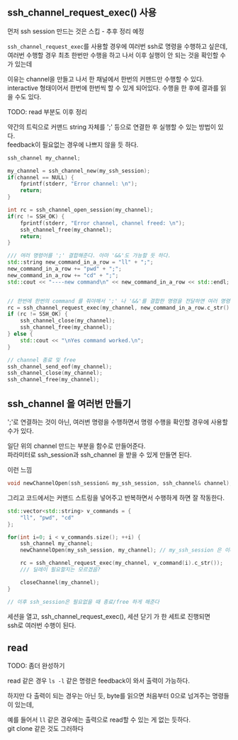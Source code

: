 ## ssh_channel_request_exec() 사용
먼저 ssh session 만드는 것은 스킵 - 추후 정리 예정

`ssh_channel_request_exec`를 사용할 경우에 여러번 ssh로 명령을 수행하고 싶은데,  
여러번 수행할 경우 최초 한번만 수행을 하고 나서 이후 실행이 안 되는 것을 확인할 수가 있는데   

이유는 channel을 만들고 나서 한 채널에서 한번의 커맨드만 수행할 수 있다.   
interactive 형태이어서 한번에 한번씩 할 수 있게 되어있다. 수행을 한 후에 결과를 읽을 수도 있다.

TODO: read 부분도 이후 정리

약간의 트릭으로 커맨드 string 자체를 ';' 등으로 연결한 후 실행할 수 있는 방법이 있다.   
feedback이 필요없는 경우에 나쁘지 않을 듯 하다.   

```cpp
ssh_channel my_channel;

my_channel = ssh_channel_new(my_ssh_session);
if(channel == NULL) {
    fprintf(stderr, "Error channel: \n");
    return;
}

int rc = ssh_channel_open_session(my_channel);
if(rc != SSH_OK) {
    fprintf(stderr, "Error channel, channel freed: \n");
    ssh_channel_free(my_channel);
    return;
}

/// 여러 명령어를 ';' 결합해준다. 아마 '&&'도 가능할 듯 하다.
std::string new_command_in_a_row = "ll" + ";";
new_command_in_a_row += "pwd" + ";";
new_command_in_a_row += "cd" + ";";
std::cout << "----new command\n" << new_command_in_a_row << std::endl;


// 한번에 한번의 command 를 줘야해서 ';' 나 '&&'를 결합한 명령을 전달하면 여러 명령을 수행 가능하다.
rc = ssh_channel_request_exec(my_channel, new_command_in_a_row.c_str() );
if (rc != SSH_OK) {
    ssh_channel_close(my_channel);
    ssh_channel_free(my_channel);
} else {
    std::cout << "\nYes command worked.\n";
}

// channel 종료 및 free
ssh_channel_send_eof(my_channel);
ssh_channel_close(my_channel);
ssh_channel_free(my_channel);
```



## ssh_channel 을 여러번 만들기
';'로 연결하는 것이 아닌, 여러번 명령을 수행하면서 명령 수행을 확인할 경우에 사용할 수가 있다.   

일단 위의 channel 만드는 부분을 함수로 만들어준다.  
파라미터로 ssh_session과 ssh_channel 을 받을 수 있게 만들면 된다.

이런 느낌
```h
void newChannelOpen(ssh_session& my_ssh_session, ssh_channel& channel);
```

그리고 코드에서는 커맨드 스트링을 넣어주고 반복하면서 수행하게 하면 잘 작동한다.
```cpp
std::vector<std::string> v_commands = {
    "ll", "pwd", "cd"
};

for(int i=0; i < v_commands.size(); ++i) {
    ssh_channel my_channel;
    newChannelOpen(my_ssh_session, my_channel); // my_ssh_session 은 이미 for문 위에서 만들어져 있어야 한다.

    rc = ssh_channel_request_exec(my_channel, v_command(i).c_str());
    /// 딜레이 필요할지는 모르겠음?

    closeChannel(my_channel);
}

// 이후 ssh_session은 필요없을 때 종료/free 하게 해준다
```

세션을 열고, ssh_channel_request_exec(), 세션 닫기 가 한 세트로 진행되면   
ssh로 여러번 수행이 된다.


## read
TODO: 좀더 완성하기

read 같은 경우 `ls -l` 같은 명령은 feedback이 와서 출력이 가능하다.   

하지만 다 출력이 되는 경우는 아닌 듯, byte를 읽으면 처음부터 0으로 넘겨주는 명령들이 있는데, 

예를 들어서 `ll`  같은 경우에는 출력으로 read할 수 있는 게 없는 듯하다.  
git clone 같은 것도 그러하다 



